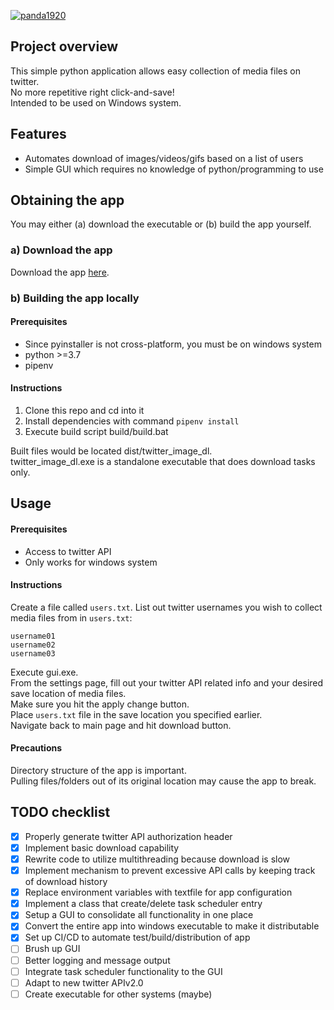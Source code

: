 [![panda1920](https://circleci.com/gh/panda1920/twitterImageDL.svg?style=shield)](https://app.circleci.com/pipelines/github/panda1920/twitterImageDL)

## Project overview
This simple python application allows easy collection of media files on twitter.  
No more repetitive right click-and-save!  
Intended to be used on Windows system.

## Features
- Automates download of images/videos/gifs based on a list of users
- Simple GUI which requires no knowledge of python/programming to use

## Obtaining the app
You may either (a) download the executable or (b) build the app yourself.

### a) Download the app
Download the app [here](https://twitter-image-dl.kamigama.dev).

### b) Building the app locally
#### Prerequisites
- Since pyinstaller is not cross-platform, you must be on windows system
- python >=3.7
- pipenv

#### Instructions
1. Clone this repo and cd into it
2. Install dependencies with command `pipenv install`
3. Execute build script build/build.bat

Built files would be located dist/twitter_image_dl.  
twitter_image_dl.exe is a standalone executable that does download tasks only.

## Usage
#### Prerequisites
- Access to twitter API
- Only works for windows system

#### Instructions
Create a file called `users.txt`.
List out twitter usernames you wish to collect media files from in `users.txt`:
```
username01
username02
username03
```

Execute gui.exe.  
From the settings page, fill out your twitter API related info and your desired save location of media files.  
Make sure you hit the apply change button.  
Place `users.txt` file in the save location you specified earlier.  
Navigate back to main page and hit download button.

#### Precautions
Directory structure of the app is important.  
Pulling files/folders out of its original location may cause the app to break.

## TODO checklist
- [x] Properly generate twitter API authorization header
- [x] Implement basic download capability
- [x] Rewrite code to utilize multithreading because download is slow
- [x] Implement mechanism to prevent excessive API calls by keeping track of download history
- [x] Replace environment variables with textfile for app configuration
- [x] Implement a class that create/delete task scheduler entry
- [x] Setup a GUI to consolidate all functionality in one place
- [x] Convert the entire app into windows executable to make it distributable
- [x] Set up CI/CD to automate test/build/distribution of app
- [ ] Brush up GUI
- [ ] Better logging and message output
- [ ] Integrate task scheduler functionality to the GUI
- [ ] Adapt to new twitter APIv2.0
- [ ] Create executable for other systems (maybe)
